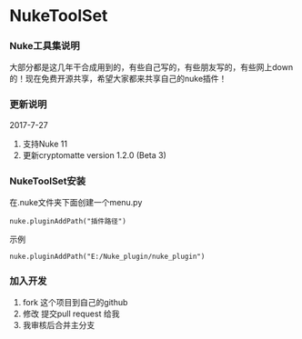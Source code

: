 # NukeToolSet
### Nuke工具集说明
大部分都是这几年干合成用到的，有些自己写的，有些朋友写的，有些网上down的！现在免费开源共享，希望大家都来共享自己的nuke插件！

### 更新说明
 2017-7-27

 1. 支持Nuke 11
 2. 更新cryptomatte version 1.2.0 (Beta 3)

### NukeToolSet安装
在.nuke文件夹下面创建一个menu.py

``` stylus
nuke.pluginAddPath("插件路径")
```
示例

``` stylus
nuke.pluginAddPath("E:/Nuke_plugin/nuke_plugin")
```

### 加入开发

 1. fork 这个项目到自己的github
 2. 修改 提交pull request 给我
 3. 我审核后合并主分支
